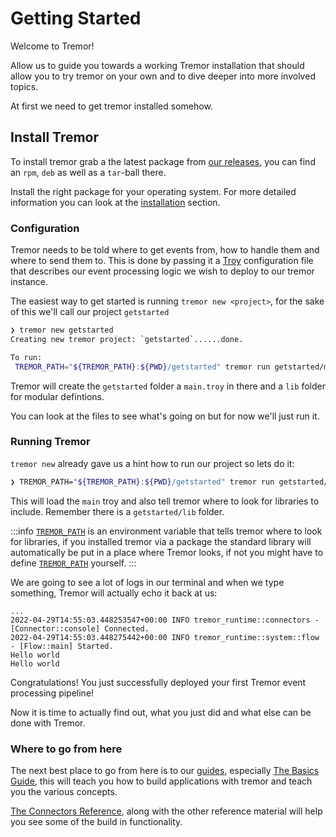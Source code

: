 # Getting Started

Welcome to Tremor!

Allow us to guide you towards a working Tremor installation that should allow you to try tremor on your own and to dive deeper into more involved topics.

At first we need to get tremor installed somehow.

## Install Tremor

To install tremor grab a the latest package from [our releases](https://github.com/tremor-rs/tremor-runtime/releases), you can find an `rpm`, `deb` as well as a `tar`-ball there.

Install the right package for your operating system. For more detailed information you can look at the [installation](install) section.

### Configuration

Tremor needs to be told where to get events from, how to handle them and where to send them to.
This is done by passing it a [Troy] configuration file that describes our event processing logic we wish to deploy to our tremor instance.

The easiest way to get started is running `tremor new <project>`, for the sake of this we'll call our project `getstarted`

```bash
❯ tremor new getstarted
Creating new tremor project: `getstarted`......done.

To run:
 TREMOR_PATH="${TREMOR_PATH}:${PWD}/getstarted" tremor run getstarted/main.troy
```

Tremor will create the `getstarted` folder a `main.troy` in there and a `lib` folder for modular defintions.

You can look at the files to see what's going on but for now we'll just run it.

### Running Tremor

`tremor new` already gave us a hint how to run our project so lets do it: 

```bash
❯ TREMOR_PATH="${TREMOR_PATH}:${PWD}/getstarted" tremor run getstarted/main.troy
```

This will load the `main` troy and also tell tremor where to look for libraries to include. Remember there is a `getstarted/lib` folder.

:::info
[`TREMOR_PATH`] is an environment variable that tells tremor where to look for libraries, if you installed tremor via a package the standard library will automatically be put in a place where Tremor looks, if not you might have to define [`TREMOR_PATH`] yourself.
:::

We are going to see a lot of logs in our terminal and when we type something, Tremor will actually echo it back at us:

```
...
2022-04-29T14:55:03.448253547+00:00 INFO tremor_runtime::connectors - [Connector::console] Connected.
2022-04-29T14:55:03.448275442+00:00 INFO tremor_runtime::system::flow - [Flow::main] Started.
Hello world
Hello world
```

Congratulations! You just successfully deployed your first Tremor event processing pipeline!

Now it is time to actually find out, what you just did and what else can be done with Tremor.

### Where to go from here

The next best place to go from here is to our [guides](../guides/index.md), especially [The Basics Guide](../guides/basics), this will teach you how to build applications with tremor and teach you the various concepts.


[The Connectors Reference](../reference/connectors), along with the other reference material will help you see some of the build in functionality.


[Troy]: ../language
[`TREMOR_PATH`]: ../language/index.md#tremorpath

